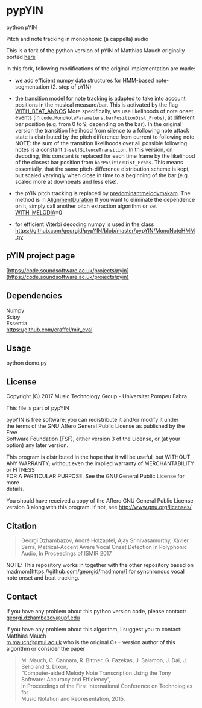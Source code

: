 # pypYIN
python pYIN

Pitch and note tracking in monophonic (a cappella) audio  

This is a fork of the python version of pYIN of Matthias Mauch originally ported [here](https://github.com/ronggong/pypYIN)


In this fork, following modifications of the original implementation are made: 

- we add efficient numpy data structures for HMM-based note-segmentation (2. step of pYIN)   

- the transition model for note tracking is adapted to take into account positions in the musical measure/bar.  This is activated by the flag [WITH_BEAT_ANNOS](https://github.com/georgid/pypYIN/blob/master/pypYIN/MonoNoteParameters.py#L55)
More specifically, we use likelihoods of note onset events (in `code.MonoNoteParameters.barPositionDist_Probs`), at different bar position (e.g. from 0 to 9, depending on the bar). In the original version the transition likelihood from silence to a following note attack state is distributed by the pitch difference from current to following note. NOTE: the sum of the transition likelihoods over all possible following notes is a constant `1-selfSilenceTransition`. In this version, on decoding, this constant is replaced for each time frame by the likelihood of the closest bar position from `barPositionDist_Probs`. This means essentially, that the same pitch-difference distribution scheme is kept, but scaled varyingly when close in time to a beginning of the bar (e.g. scaled more at downbeats and less else).  

- the pYIN pitch tracking is replaced by [predominantmelodymakam](https://github.com/sertansenturk/predominantmelodymakam). The method is in [AlignmentDuration](https://github.com/georgid/AlignmentDuration/blob/5c5ba9064948f36c3349ca2f42156f8a63b1c990/src/align/FeatureExtractor.py#L132)
If you want to eliminate the dependence on it, simply call another pitch extraction algorithm or set [WITH_MELODIA](https://github.com/georgid/pypYIN/blob/master/demo.py#L48)=0  

- for efficient Viterbi decoding numpy is used in the class https://github.com/georgid/pypYIN/blob/master/pypYIN/MonoNoteHMM.py

## pYIN project page
[https://code.soundsoftware.ac.uk/projects/pyin](https://code.soundsoftware.ac.uk/projects/pyin)

## Dependencies
Numpy  
Scipy  
Essentia  
https://github.com/craffel/mir_eval 

## Usage
python demo.py <data directory>  <recording musicbrainz id> <using beats>

## License
 Copyright (C) 2017  Music Technology Group - Universitat Pompeu Fabra  
 
 This file is part of pypYIN  
 
 pypYIN is free software: you can redistribute it and/or modify it under  
 the terms of the GNU Affero General Public License as published by the Free  
 Software Foundation (FSF), either version 3 of the License, or (at your  
 option) any later version.  
 
 This program is distributed in the hope that it will be useful, but WITHOUT  
 ANY WARRANTY; without even the implied warranty of MERCHANTABILITY or FITNESS  
 FOR A PARTICULAR PURPOSE.  See the GNU General Public License for more  
 details.  
 
 You should have received a copy of the Affero GNU General Public License  
 version 3 along with this program.  If not, see http://www.gnu.org/licenses/  

## Citation

> Georgi Dzhambazov, André Holzapfel, Ajay Srinivasamurthy, Xavier Serra, 
> Metrical-Accent Aware Vocal Onset Detection in Polyphonic Audio, In Proceedings of ISMIR 2017

NOTE: This repository works in together with the other repository based on madmom[https://github.com/georgid/madmom/] for  synchronous vocal note onset and beat tracking.   

## Contact
 If you have any problem about this python version code, please contact:
 georgi.dzhambazov@upf.edu  
 
 If you have any problem about this algorithm, I suggest you to contact: Matthias Mauch  
 m.mauch@qmul.ac.uk who is the original C++ version author of this algorithm or consider the paper 
 > M. Mauch, C. Cannam, R. Bittner, G. Fazekas, J. Salamon, J. Dai, J. Bello and S. Dixon,  
 > “Computer-aided Melody Note Transcription Using the Tony Software: Accuracy and Efficiency”,  
 > in Proceedings of the First International Conference on Technologies for  
 > Music Notation and Representation, 2015.  

